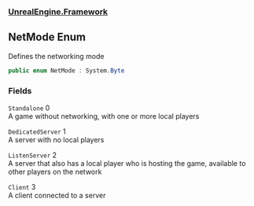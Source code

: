 ### [UnrealEngine.Framework](./UnrealEngine-Framework.md 'UnrealEngine.Framework')
## NetMode Enum
Defines the networking mode  
```csharp
public enum NetMode : System.Byte
```
### Fields
<a name='UnrealEngine-Framework-NetMode-Standalone'></a>
`Standalone` 0  
A game without networking, with one or more local players  
  
<a name='UnrealEngine-Framework-NetMode-DedicatedServer'></a>
`DedicatedServer` 1  
A server with no local players  
  
<a name='UnrealEngine-Framework-NetMode-ListenServer'></a>
`ListenServer` 2  
A server that also has a local player who is hosting the game, available to other players on the network  
  
<a name='UnrealEngine-Framework-NetMode-Client'></a>
`Client` 3  
A client connected to a server  
  
